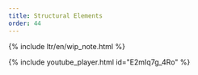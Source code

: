 ```yaml
---
title: Structural Elements
order: 44
---
```


{% include ltr/en/wip_note.html %}

{% include youtube_player.html id="E2mIq7g_4Ro" %}
